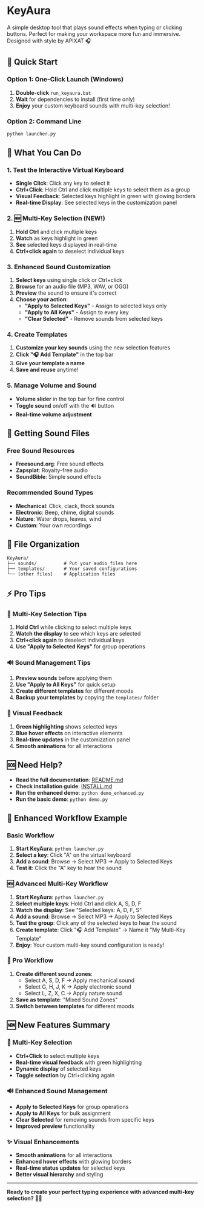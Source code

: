 # KeyAura
A simple desktop tool that plays sound effects when typing or clicking buttons. Perfect for making your workspace more fun and immersive. Designed with style by APIXAT 🎧

## 🚀 Quick Start

### Option 1: One-Click Launch (Windows)
1. **Double-click** `run_keyaura.bat`
2. **Wait** for dependencies to install (first time only)
3. **Enjoy** your custom keyboard sounds with multi-key selection!

### Option 2: Command Line
```bash
python launcher.py
```

## 🎯 What You Can Do

### 1. Test the Interactive Virtual Keyboard
- **Single Click**: Click any key to select it
- **Ctrl+Click**: Hold Ctrl and click multiple keys to select them as a group
- **Visual Feedback**: Selected keys highlight in green with glowing borders
- **Real-time Display**: See selected keys in the customization panel

### 2. 🆕 Multi-Key Selection (NEW!)
1. **Hold Ctrl** and click multiple keys
2. **Watch** as keys highlight in green
3. **See** selected keys displayed in real-time
4. **Ctrl+click again** to deselect individual keys

### 3. Enhanced Sound Customization
1. **Select keys** using single click or Ctrl+click
2. **Browse** for an audio file (MP3, WAV, or OGG)
3. **Preview** the sound to ensure it's correct
4. **Choose your action**:
   - **"Apply to Selected Keys"** - Assign to selected keys only
   - **"Apply to All Keys"** - Assign to every key
   - **"Clear Selected"** - Remove sounds from selected keys

### 4. Create Templates
1. **Customize your key sounds** using the new selection features
2. **Click "🎧 Add Template"** in the top bar
3. **Give your template a name**
4. **Save and reuse** anytime!

### 5. Manage Volume and Sound
- **Volume slider** in the top bar for fine control
- **Toggle sound** on/off with the 🔊 button
- **Real-time volume adjustment**

## 🎵 Getting Sound Files

### Free Sound Resources
- **Freesound.org**: Free sound effects
- **Zapsplat**: Royalty-free audio
- **SoundBible**: Simple sound effects

### Recommended Sound Types
- **Mechanical**: Click, clack, thock sounds
- **Electronic**: Beep, chime, digital sounds
- **Nature**: Water drops, leaves, wind
- **Custom**: Your own recordings

## 📁 File Organization

```
KeyAura/
├── sounds/          # Put your audio files here
├── templates/       # Your saved configurations
└── [other files]    # Application files
```

## ⚡ Pro Tips

### 🎯 Multi-Key Selection Tips
1. **Hold Ctrl** while clicking to select multiple keys
2. **Watch the display** to see which keys are selected
3. **Ctrl+click again** to deselect individual keys
4. **Use "Apply to Selected Keys"** for group operations

### 🔊 Sound Management Tips
1. **Preview sounds** before applying them
2. **Use "Apply to All Keys"** for quick setup
3. **Create different templates** for different moods
4. **Backup your templates** by copying the `templates/` folder

### 🎨 Visual Feedback
1. **Green highlighting** shows selected keys
2. **Blue hover effects** on interactive elements
3. **Real-time updates** in the customization panel
4. **Smooth animations** for all interactions

## 🆘 Need Help?

- **Read the full documentation**: [README.md](README.md)
- **Check installation guide**: [INSTALL.md](INSTALL.md)
- **Run the enhanced demo**: `python demo_enhanced.py`
- **Run the basic demo**: `python demo.py`

## 🎹 Enhanced Workflow Example

### Basic Workflow
1. **Start KeyAura**: `python launcher.py`
2. **Select a key**: Click "A" on the virtual keyboard
3. **Add a sound**: Browse → Select MP3 → Apply to Selected Keys
4. **Test it**: Click the "A" key to hear the sound

### 🆕 Advanced Multi-Key Workflow
1. **Start KeyAura**: `python launcher.py`
2. **Select multiple keys**: Hold Ctrl and click A, S, D, F
3. **Watch the display**: See "Selected keys: A, D, F, S"
4. **Add a sound**: Browse → Select MP3 → Apply to Selected Keys
5. **Test the group**: Click any of the selected keys to hear the sound
6. **Create template**: Click "🎧 Add Template" → Name it "My Multi-Key Template"
7. **Enjoy**: Your custom multi-key sound configuration is ready!

### 🎯 Pro Workflow
1. **Create different sound zones**:
   - Select A, S, D, F → Apply mechanical sound
   - Select G, H, J, K → Apply electronic sound
   - Select L, Z, X, C → Apply nature sound
2. **Save as template**: "Mixed Sound Zones"
3. **Switch between templates** for different moods

## 🆕 New Features Summary

### 🎯 Multi-Key Selection
- **Ctrl+Click** to select multiple keys
- **Real-time visual feedback** with green highlighting
- **Dynamic display** of selected keys
- **Toggle selection** by Ctrl+clicking again

### 🔊 Enhanced Sound Management
- **Apply to Selected Keys** for group operations
- **Apply to All Keys** for bulk assignment
- **Clear Selected** for removing sounds from specific keys
- **Improved preview** functionality

### ✨ Visual Enhancements
- **Smooth animations** for all interactions
- **Enhanced hover effects** with glowing borders
- **Real-time status updates** for selected keys
- **Better visual hierarchy** and styling

---

**Ready to create your perfect typing experience with advanced multi-key selection?** 🎹✨
